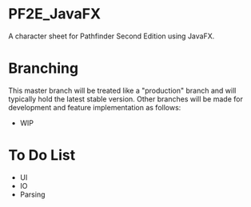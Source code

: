 # PF2E_JavaFX
A character sheet for Pathfinder Second Edition using JavaFX.
# Branching
This master branch will be treated like a "production" branch and will typically hold the latest stable version.
Other branches will be made for development and feature implementation as follows:
* WIP
# To Do List
* UI
* IO
* Parsing
